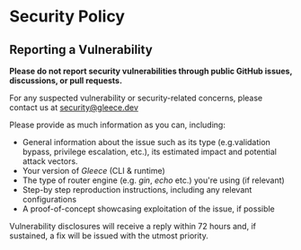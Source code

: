 # Security Policy

## Reporting a Vulnerability

**Please do not report security vulnerabilities through public GitHub issues, discussions, or pull requests.**

For any suspected vulnerability or security-related concerns, please contact us at [security@gleece.dev](mailto:security@gleece.dev?subject=[Gleece%20Security%20Report])

Please provide as much information as you can, including:

* General information about the issue such as its type (e.g.validation bypass, privilege escalation, etc.),
  its estimated impact and potential attack vectors.
* Your version of *Gleece* (CLI & runtime)
* The type of router engine (e.g. *gin*, *echo* etc.) you're using (if relevant)
* Step-by step reproduction instructions, including any relevant configurations
* A proof-of-concept showcasing exploitation of the issue, if possible

Vulnerability disclosures will receive a reply within 72 hours and, if sustained, a fix will be issued with the utmost priority.
